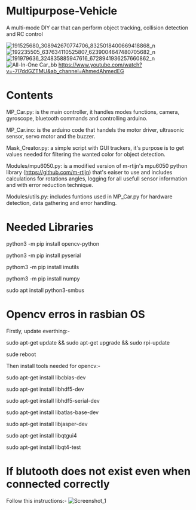 # Multipurpose-Vehicle
A multi-mode DIY car that can perform object tracking, collision detection and RC control

![191525680_308942670774706_8325018400669418868_n](https://user-images.githubusercontent.com/16827679/120732199-31fab180-c4e5-11eb-9cd0-dbf933b72d3b.jpg)
![192235505_637634110525807_6239004647480705682_n](https://user-images.githubusercontent.com/16827679/120732211-358e3880-c4e5-11eb-8138-e7f1f0278371.jpg)
![191979636_324835885947616_6728941936257660862_n](https://user-images.githubusercontent.com/16827679/120732217-3757fc00-c4e5-11eb-875a-9d4d578baa35.jpg)
![All-In-One Car_bb](https://user-images.githubusercontent.com/16827679/120732269-49399f00-c4e5-11eb-8ba4-a867c491f794.png)
https://www.youtube.com/watch?v=-7l7ddGZTMU&ab_channel=AhmedAhmedEG


# Contents
MP_Car.py: is the main controller, it handles modes functions, camera, gyroscope, bluetooth commands and controlling arduino.

MP_Car.ino: is the arduino code that handels the motor driver, ultrasonic sensor, servo motor and the buzzer.

Mask_Creator.py: a simple script with GUI trackers, it's purpose is to get values needed for filtering the wanted color for object detection.

Modules/mpu6050.py: is a modified version of m-rtijn's mpu6050 python library (https://github.com/m-rtijn) that's eaiser to use and includes calculations for rotations angles, logging for all usefull sensor information and with error reduction technique.

Modules/utils.py: includes funtions used in MP_Car.py for hardware detection, data gathering and error handling.

# Needed Libraries
python3 -m pip install opencv-python

python3 -m pip install pyserial

pythom3 -m pip install imutils

pythom3 -m pip install numpy

sudo apt install python3-smbus

# Opencv erros in rasbian OS
Firstly, update everthing:-

sudo apt-get update && sudo apt-get upgrade && sudo rpi-update

sude reboot

Then install tools needed for opencv:-

sudo apt-get install libcblas-dev

sudo apt-get install libhdf5-dev

sudo apt-get install libhdf5-serial-dev

sudo apt-get install libatlas-base-dev

sudo apt-get install libjasper-dev 

sudo apt-get install libqtgui4 

sudo apt-get install libqt4-test

# If blutooth does not exist even when connected correctly
Follow this instructions:-
![Screenshot_1](https://user-images.githubusercontent.com/16827679/120731712-720d6480-c4e4-11eb-8628-7e06d255aa3c.png)
